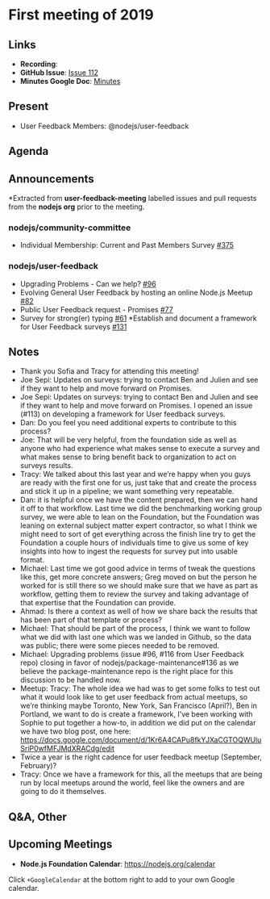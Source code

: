 # First meeting of 2019 
## Links

* **Recording**:
* **GitHub Issue**: [Issue 112](https://github.com/nodejs/user-feedback/issues/112)
* **Minutes Google Doc**: [Minutes](https://docs.google.com/document/d/1CXUIUmT9RF8h7kfQQBjlnOz7aIhEXA3ucKZfi9f216s/)

## Present

* User Feedback Members: @nodejs/user-feedback


## Agenda

## Announcements

*Extracted from **user-feedback-meeting** labelled issues and pull requests from the **nodejs org** prior to the meeting.

### nodejs/community-committee

* Individual Membership: Current and Past Members Survey [#375](https://github.com/nodejs/community-committee/issues/375)

### nodejs/user-feedback

* Upgrading Problems - Can we help? [#96](https://github.com/nodejs/user-feedback/issues/96)
* Evolving General User Feedback by hosting an online Node.js Meetup [#82](https://github.com/nodejs/user-feedback/issues/82)
* Public User Feedback request - Promises [#77](https://github.com/nodejs/user-feedback/issues/77)
* Survey for strong(er) typing [#61](https://github.com/nodejs/user-feedback/issues/61)
*Establish and document a framework for User Feedback surveys [#131](https://github.com/nodejs/user-feedback/issues/113)

## Notes
* Thank you Sofia and Tracy for attending this meeting!
* Joe Sepi: Updates on surveys: trying to contact Ben and Julien and see if they want to help and move forward on Promises.
* Joe Sepi: Updates on surveys: trying to contact Ben and Julien and see if they want to help and move forward on Promises. I opened an issue (#113) on developing a framework for User feedback surveys. 
* Dan: Do you feel you need additional experts to contribute to this process?
* Joe: That will be very helpful, from the foundation side as well as anyone who had experience what makes sense to execute a survey and what makes sense to bring benefit back to organization to act on surveys results.
* Tracy: We talked about this last year  and we’re happy when you guys are ready with the first one for us, just take that and create the process and stick it up in a pipeline; we want something very repeatable. 
* Dan: it is helpful once we have the content prepared, then we can hand it off to that workflow. Last time we did the benchmarking working group survey, we were able to lean on the Foundation, but the Foundation was leaning on external subject matter expert contractor, so what I think we might need  to sort of get everything across the finish line try to get the Foundation a couple hours of individuals time to give us some of key insights into how to ingest the requests for survey put into usable format. 
* Michael: Last time we got good advice in terms of tweak the questions like this, get more concrete answers; Greg moved on but the person he worked for is still there so we should make sure that we have as part as workflow, getting them to review the survey and taking advantage of that expertise that the Foundation can provide.
* Ahmad: Is there a context as well of how we share back the results that has been part of that template or process?
* Michael: That should be part of the process, I think we want to follow what we did with last one which was we landed in Github, so the data was public; there were some pieces needed to be removed.
* Michael: Upgrading problems (issue #96, #116 from User Feedback repo) closing in favor of nodejs/package-maintenance#136 as we believe the package-maintenance repo is the right place for this discussion to be handled now.
* Meetup: Tracy: The whole idea we had was to get some folks to test out what it would look like to get user feedback from actual meetups, so we’re thinking maybe Toronto, New York, San Francisco (April?), Ben in Portland, we want to do is create a framework, I’ve been working with Sophie to put together a how-to, in addition we did put on the calendar we have two blog post, one here: https://docs.google.com/document/d/1Kr6A4CAPu8fkYJXaCGTOQWUluSriP0wfMFJMdXRACdg/edit 
* Twice a year is the right cadence for user feedback meetup  (September, February)? 
* Tracy: Once we have a framework for this, all the meetups that are being run by local meetups around the world, feel like the owners and are going to do it themselves.
 
## Q&A, Other

## Upcoming Meetings

* **Node.js Foundation Calendar**: https://nodejs.org/calendar

Click `+GoogleCalendar` at the bottom right to add to your own Google calendar.

